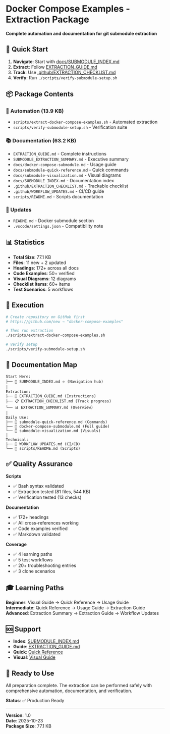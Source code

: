 # Docker Compose Examples - Extraction Package

**Complete automation and documentation for git submodule extraction**

## 🎯 Quick Start

1. **Navigate**: Start with [docs/SUBMODULE_INDEX.md](./docs/SUBMODULE_INDEX.md)
2. **Extract**: Follow [EXTRACTION_GUIDE.md](./EXTRACTION_GUIDE.md)
3. **Track**: Use [.github/EXTRACTION_CHECKLIST.md](./.github/EXTRACTION_CHECKLIST.md)
4. **Verify**: Run `./scripts/verify-submodule-setup.sh`

## 📦 Package Contents

### 🤖 Automation (13.9 KB)
- `scripts/extract-docker-compose-examples.sh` - Automated extraction
- `scripts/verify-submodule-setup.sh` - Verification suite

### 📚 Documentation (63.2 KB)
- `EXTRACTION_GUIDE.md` - Complete instructions
- `SUBMODULE_EXTRACTION_SUMMARY.md` - Executive summary
- `docs/docker-compose-submodule.md` - Usage guide
- `docs/submodule-quick-reference.md` - Quick commands
- `docs/submodule-visualization.md` - Visual diagrams
- `docs/SUBMODULE_INDEX.md` - Documentation index
- `.github/EXTRACTION_CHECKLIST.md` - Trackable checklist
- `.github/WORKFLOW_UPDATES.md` - CI/CD guide
- `scripts/README.md` - Scripts documentation

### 🔧 Updates
- `README.md` - Docker submodule section
- `.vscode/settings.json` - Compatibility note

## 📊 Statistics

- **Total Size**: 77.1 KB
- **Files**: 11 new + 2 updated
- **Headings**: 172+ across all docs
- **Code Examples**: 50+ verified
- **Visual Diagrams**: 12 diagrams
- **Checklist Items**: 60+ items
- **Test Scenarios**: 5 workflows

## 🚀 Execution

```bash
# Create repository on GitHub first
# https://github.com/new → "docker-compose-examples"

# Then run extraction
./scripts/extract-docker-compose-examples.sh

# Verify setup
./scripts/verify-submodule-setup.sh
```

## 📖 Documentation Map

```
Start Here:
├── 📑 SUBMODULE_INDEX.md ⭐ (Navigation hub)
│
Extraction:
├── 📖 EXTRACTION_GUIDE.md (Instructions)
├── 📋 EXTRACTION_CHECKLIST.md (Track progress)
└── 📊 EXTRACTION_SUMMARY.md (Overview)
│
Daily Use:
├── 📝 submodule-quick-reference.md (Commands)
├── 📖 docker-compose-submodule.md (Full guide)
└── 🎨 submodule-visualization.md (Visuals)
│
Technical:
├── 🔧 WORKFLOW_UPDATES.md (CI/CD)
└── 📝 scripts/README.md (Scripts)
```

## ✅ Quality Assurance

**Scripts**
- ✅ Bash syntax validated
- ✅ Extraction tested (81 files, 544 KB)
- ✅ Verification tested (13 checks)

**Documentation**
- ✅ 172+ headings
- ✅ All cross-references working
- ✅ Code examples verified
- ✅ Markdown validated

**Coverage**
- ✅ 4 learning paths
- ✅ 5 test workflows
- ✅ 20+ troubleshooting entries
- ✅ 3 clone scenarios

## 🎓 Learning Paths

**Beginner**: Visual Guide → Quick Reference → Usage Guide  
**Intermediate**: Quick Reference → Usage Guide → Extraction Guide  
**Advanced**: Extraction Summary → Extraction Guide → Workflow Updates

## 🆘 Support

- **Index**: [SUBMODULE_INDEX.md](./docs/SUBMODULE_INDEX.md)
- **Guide**: [EXTRACTION_GUIDE.md](./EXTRACTION_GUIDE.md)
- **Quick**: [Quick Reference](./docs/submodule-quick-reference.md)
- **Visual**: [Visual Guide](./docs/submodule-visualization.md)

## 🎉 Ready to Use

All preparation complete. The extraction can be performed safely with comprehensive automation, documentation, and verification.

**Status**: ✅ Production Ready

---

**Version**: 1.0  
**Date**: 2025-10-23  
**Package Size**: 77.1 KB
